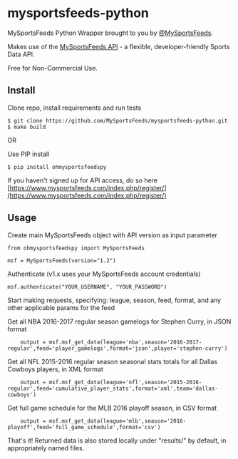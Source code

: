 # mysportsfeeds-python

MySportsFeeds Python Wrapper brought to you by [@MySportsFeeds](https://twitter.com/MySportsFeeds).

Makes use of the [MySportsFeeds API](https://www.mysportsfeeds.com) - a flexible, developer-friendly Sports Data API.

Free for Non-Commercial Use.

## Install

Clone repo, install requirements and run tests
    
    $ git clone https://github.com/MySportsFeeds/mysportsfeeds-python.git
    $ make build

OR

Use PIP install
    
    $ pip install ohmysportsfeedspy

If you haven't signed up for API access, do so here [https://www.mysportsfeeds.com/index.php/register/](https://www.mysportsfeeds.com/index.php/register/)

## Usage

Create main MySportsFeeds object with API version as input parameter

    from ohmysportsfeedspy import MySportsFeeds

    msf = MySportsFeeds(version="1.2")

Authenticate (v1.x uses your MySportsFeeds account credentials)

    msf.authenticate("YOUR_USERNAME", "YOUR_PASSWORD")

Start making requests, specifying: league, season, feed, format, and any other applicable params for the feed

Get all NBA 2016-2017 regular season gamelogs for Stephen Curry, in JSON format

```
    output = msf.msf_get_data(league='nba',season='2016-2017-regular',feed='player_gamelogs',format='json',player='stephen-curry')
```

Get all NFL 2015-2016 regular season seasonal stats totals for all Dallas Cowboys players, in XML format

```
    output = msf.msf_get_data(league='nfl',season='2015-2016-regular',feed='cumulative_player_stats',format='xml',team='dallas-cowboys')
```

Get full game schedule for the MLB 2016 playoff season, in CSV format

```
    output = msf.msf_get_data(league='mlb',season='2016-playoff',feed='full_game_schedule',format='csv')
```

That's it!  Returned data is also stored locally under "results/" by default, in appropriately named files.
